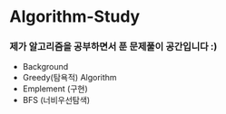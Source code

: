 <h1> Algorithm-Study</h1>
<h3>제가 알고리즘을 공부하면서 푼 문제풀이 공간입니다 :)</h3>

- Background
- Greedy(탐욕적) Algorithm
- Emplement (구현)
- BFS (너비우선탐색)
